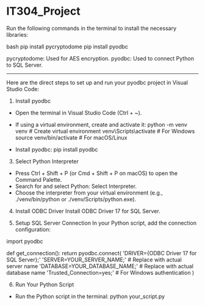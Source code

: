 # IT304_Project

Run the following commands in the terminal to install the necessary libraries:

bash
    pip install pycryptodome
    pip install pyodbc


pycryptodome: Used for AES encryption.
pyodbc: Used to connect Python to SQL Server.

- - - - - - - - - - - - - - - - - - - - - - - - - - - - - - - - - - - - - - - - - - -

Here are the direct steps to set up and run your pyodbc project in Visual Studio Code:

1. Install pyodbc
 - Open the terminal in Visual Studio Code (Ctrl + ~).
 - If using a virtual environment, create and activate it:
      python -m venv venv  # Create virtual environment
      venv\Scripts\activate  # For Windows
      source venv/bin/activate  # For macOS/Linux
   
 - Install pyodbc:
      pip install pyodbc

3. Select Python Interpreter
 -  Press Ctrl + Shift + P (or Cmd + Shift + P on macOS) to open the Command Palette.
 -  Search for and select Python: Select Interpreter.
 -  Choose the interpreter from your virtual environment (e.g., ./venv/bin/python or ./venv/Scripts/python.exe).

4. Install ODBC Driver
  Install ODBC Driver 17 for SQL Server.

5. Setup SQL Server Connection
In your Python script, add the connection configuration:

  import pyodbc
  
  def get_connection():
      return pyodbc.connect(
          'DRIVER={ODBC Driver 17 for SQL Server};'
          'SERVER=YOUR_SERVER_NAME;'  # Replace with actual server name
          'DATABASE=YOUR_DATABASE_NAME;'  # Replace with actual database name
          'Trusted_Connection=yes;'  # For Windows authentication
      )
      
6. Run Your Python Script
  - Run the Python script in the terminal:
        python your_script.py
  

